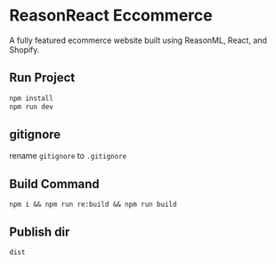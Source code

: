 # ReasonReact Eccommerce

A fully featured ecommerce website built using ReasonML, React, and Shopify.

## Run Project

```sh
npm install
npm run dev
```

## gitignore

rename `gitignore` to `.gitignore`

## Build Command

```
npm i && npm run re:build && npm run build
```

## Publish dir

```
dist
```
